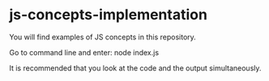 # js-concepts-implementation
You will find examples of JS concepts in this repository.


Go to command line and enter:
node index.js

It is recommended that you look at the code and the output simultaneously.